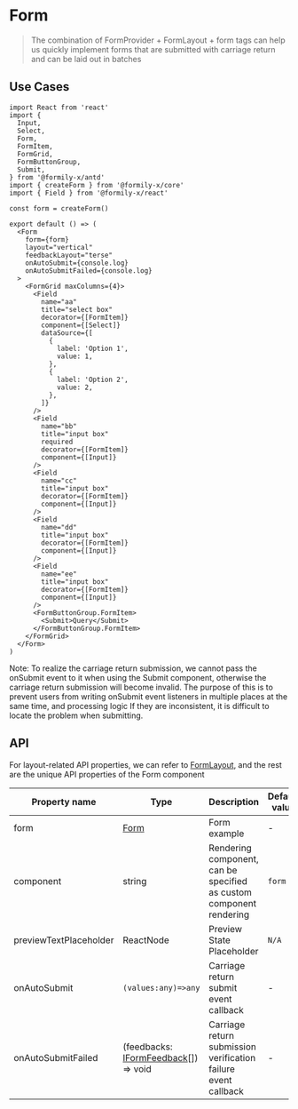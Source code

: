 # Form

> The combination of FormProvider + FormLayout + form tags can help us quickly implement forms that are submitted with carriage return and can be laid out in batches

## Use Cases

```tsx
import React from 'react'
import {
  Input,
  Select,
  Form,
  FormItem,
  FormGrid,
  FormButtonGroup,
  Submit,
} from '@formily-x/antd'
import { createForm } from '@formily-x/core'
import { Field } from '@formily-x/react'

const form = createForm()

export default () => (
  <Form
    form={form}
    layout="vertical"
    feedbackLayout="terse"
    onAutoSubmit={console.log}
    onAutoSubmitFailed={console.log}
  >
    <FormGrid maxColumns={4}>
      <Field
        name="aa"
        title="select box"
        decorator={[FormItem]}
        component={[Select]}
        dataSource={[
          {
            label: 'Option 1',
            value: 1,
          },
          {
            label: 'Option 2',
            value: 2,
          },
        ]}
      />
      <Field
        name="bb"
        title="input box"
        required
        decorator={[FormItem]}
        component={[Input]}
      />
      <Field
        name="cc"
        title="input box"
        decorator={[FormItem]}
        component={[Input]}
      />
      <Field
        name="dd"
        title="input box"
        decorator={[FormItem]}
        component={[Input]}
      />
      <Field
        name="ee"
        title="input box"
        decorator={[FormItem]}
        component={[Input]}
      />
      <FormButtonGroup.FormItem>
        <Submit>Query</Submit>
      </FormButtonGroup.FormItem>
    </FormGrid>
  </Form>
)
```

<Alert style="margin-top:20px">
Note: To realize the carriage return submission, we cannot pass the onSubmit event to it when using the Submit component, otherwise the carriage return submission will become invalid. The purpose of this is to prevent users from writing onSubmit event listeners in multiple places at the same time, and processing logic If they are inconsistent, it is difficult to locate the problem when submitting.
</Alert>

## API

For layout-related API properties, we can refer to [FormLayout](./form-layout), and the rest are the unique API properties of the Form component

| Property name          | Type                                                                                             | Description                                                         | Default value |
| ---------------------- | ------------------------------------------------------------------------------------------------ | ------------------------------------------------------------------- | ------------- |
| form                   | [Form](https://core.formilyjs.org/api/models/form)                                               | Form example                                                        | -             |
| component              | string                                                                                           | Rendering component, can be specified as custom component rendering | `form`        |
| previewTextPlaceholder | ReactNode                                                                                        | Preview State Placeholder                                           | `N/A`         |
| onAutoSubmit           | `(values:any)=>any`                                                                              | Carriage return submit event callback                               | -             |
| onAutoSubmitFailed     | (feedbacks: [IFormFeedback](https://core.formilyjs.org/api/models/form#iformfeedback)[]) => void | Carriage return submission verification failure event callback      | -             |
